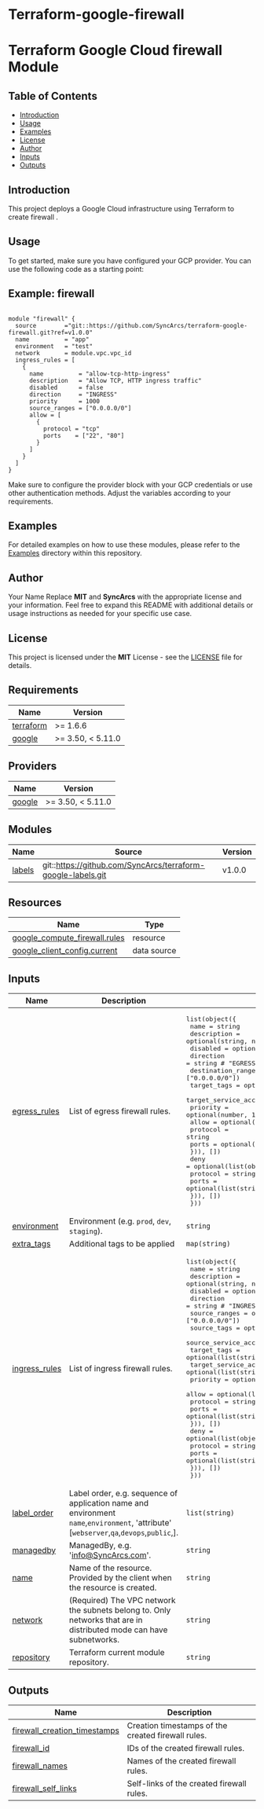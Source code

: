 # Terraform-google-firewall
# Terraform Google Cloud firewall Module

## Table of Contents

- [Introduction](#introduction)
- [Usage](#usage)
- [Examples](#examples)
- [License](#license)
- [Author](#author)
- [Inputs](#inputs)
- [Outputs](#outputs)

## Introduction

This project deploys a Google Cloud infrastructure using Terraform to create firewall .

## Usage

To get started, make sure you have configured your GCP provider. You can use the following code as a starting point:
## Example: firewall
```hcl

module "firewall" {
  source        ="git::https://github.com/SyncArcs/terraform-google-firewall.git?ref=v1.0.0"
  name          = "app"
  environment   = "test"
  network       = module.vpc.vpc_id
  ingress_rules = [
    {
      name          = "allow-tcp-http-ingress"
      description   = "Allow TCP, HTTP ingress traffic"
      disabled      = false
      direction     = "INGRESS"
      priority      = 1000
      source_ranges = ["0.0.0.0/0"]
      allow = [
        {
          protocol = "tcp"
          ports    = ["22", "80"]
        }
      ]
    }
  ]
}
```
Make sure to configure the provider block with your GCP credentials or use other authentication methods. Adjust the variables according to your requirements.

## Examples
For detailed examples on how to use these modules, please refer to the [Examples](https://github.com/SyncArcs/terraform-google-firewall/tree/master/example) directory within this repository.
## Author
Your Name Replace **MIT** and **SyncArcs** with the appropriate license and your information. Feel free to expand this README with additional details or usage instructions as needed for your specific use case.

## License
This project is licensed under the **MIT** License - see the [LICENSE](https://github.com/SyncArcs/terraform-google-firewall/blob/master/LICENCE) file for details.

<!-- BEGIN_TF_DOCS -->
## Requirements

| Name | Version |
|------|---------|
| <a name="requirement_terraform"></a> [terraform](#requirement\_terraform) | >= 1.6.6 |
| <a name="requirement_google"></a> [google](#requirement\_google) | >= 3.50, < 5.11.0 |

## Providers

| Name | Version |
|------|---------|
| <a name="provider_google"></a> [google](#provider\_google) | >= 3.50, < 5.11.0 |

## Modules

| Name | Source | Version |
|------|--------|---------|
| <a name="module_labels"></a> [labels](#module\_labels) | git::https://github.com/SyncArcs/terraform-google-labels.git | v1.0.0 |

## Resources

| Name | Type |
|------|------|
| [google_compute_firewall.rules](https://registry.terraform.io/providers/hashicorp/google/latest/docs/resources/compute_firewall) | resource |
| [google_client_config.current](https://registry.terraform.io/providers/hashicorp/google/latest/docs/data-sources/client_config) | data source |

## Inputs

| Name | Description | Type | Default | Required |
|------|-------------|------|---------|:--------:|
| <a name="input_egress_rules"></a> [egress\_rules](#input\_egress\_rules) | List of egress firewall rules. | <pre>list(object({<br>    name                    = string<br>    description             = optional(string, null)<br>    disabled                = optional(bool, null)<br>    direction               = string # "EGRESS"<br>    destination_ranges      = optional(list(string), ["0.0.0.0/0"])<br>    target_tags             = optional(list(string), null)<br>    target_service_accounts = optional(list(string), null)<br>    priority                = optional(number, 1000)<br>    allow = optional(list(object({<br>      protocol = string<br>      ports    = optional(list(string), ["all"])<br>    })), [])<br>    deny = optional(list(object({<br>      protocol = string<br>      ports    = optional(list(string), null)<br>    })), [])<br>  }))</pre> | <pre>[<br>  {<br>    "allow": [<br>      {<br>        "ports": [],<br>        "protocol": "all"<br>      }<br>    ],<br>    "description": "Allow all egress traffic",<br>    "destination_ranges": [<br>      "0.0.0.0/0"<br>    ],<br>    "direction": "EGRESS",<br>    "disabled": false,<br>    "name": "allow-all-egress",<br>    "priority": 1000<br>  }<br>]</pre> | no |
| <a name="input_environment"></a> [environment](#input\_environment) | Environment (e.g. `prod`, `dev`, `staging`). | `string` | `""` | no |
| <a name="input_extra_tags"></a> [extra\_tags](#input\_extra\_tags) | Additional tags to be applied | `map(string)` | `{}` | no |
| <a name="input_ingress_rules"></a> [ingress\_rules](#input\_ingress\_rules) | List of ingress firewall rules. | <pre>list(object({<br>    name                    = string<br>    description             = optional(string, null)<br>    disabled                = optional(bool, null)<br>    direction               = string # "INGRESS"<br>    source_ranges           = optional(list(string), ["0.0.0.0/0"])<br>    source_tags             = optional(list(string), null)<br>    source_service_accounts = optional(list(string), null)<br>    target_tags             = optional(list(string), null)<br>    target_service_accounts = optional(list(string), null)<br>    priority                = optional(number, 1000)<br>    allow = optional(list(object({<br>      protocol = string<br>      ports    = optional(list(string), ["all"])<br>    })), [])<br>    deny = optional(list(object({<br>      protocol = string<br>      ports    = optional(list(string), null)<br>    })), [])<br>  }))</pre> | `null` | no |
| <a name="input_label_order"></a> [label\_order](#input\_label\_order) | Label order, e.g. sequence of application name and environment `name`,`environment`, 'attribute' [`webserver`,`qa`,`devops`,`public`,]. | `list(string)` | <pre>[<br>  "name",<br>  "environment"<br>]</pre> | no |
| <a name="input_managedby"></a> [managedby](#input\_managedby) | ManagedBy, e.g. 'info@SyncArcs.com'. | `string` | `"info@SyncArcs.com"` | no |
| <a name="input_name"></a> [name](#input\_name) | Name of the resource. Provided by the client when the resource is created. | `string` | `""` | no |
| <a name="input_network"></a> [network](#input\_network) | (Required) The VPC network the subnets belong to. Only networks that are in distributed mode can have subnetworks. | `string` | `""` | no |
| <a name="input_repository"></a> [repository](#input\_repository) | Terraform current module repository. | `string` | `"https://github.com/SyncArcs/terraform-google-firewall"` | no |

## Outputs

| Name | Description |
|------|-------------|
| <a name="output_firewall_creation_timestamps"></a> [firewall\_creation\_timestamps](#output\_firewall\_creation\_timestamps) | Creation timestamps of the created firewall rules. |
| <a name="output_firewall_id"></a> [firewall\_id](#output\_firewall\_id) | IDs of the created firewall rules. |
| <a name="output_firewall_names"></a> [firewall\_names](#output\_firewall\_names) | Names of the created firewall rules. |
| <a name="output_firewall_self_links"></a> [firewall\_self\_links](#output\_firewall\_self\_links) | Self-links of the created firewall rules. |
<!-- END_TF_DOCS -->
